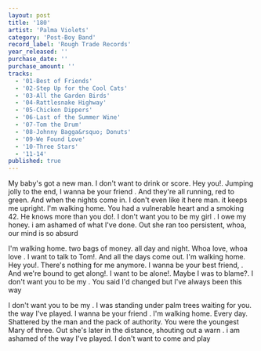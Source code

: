 ```yaml
---
layout: post
title: '180'
artist: 'Palma Violets'
category: 'Post-Boy Band'
record_label: 'Rough Trade Records'
year_released: ''
purchase_date: ''
purchase_amount: ''
tracks:
  - '01-Best of Friends'
  - '02-Step Up for the Cool Cats'
  - '03-All the Garden Birds'
  - '04-Rattlesnake Highway'
  - '05-Chicken Dippers'
  - '06-Last of the Summer Wine'
  - '07-Tom the Drum'
  - '08-Johnny Bagga&rsquo; Donuts'
  - '09-We Found Love'
  - '10-Three Stars'
  - '11-14'
published: true
---
```


My baby's got a new man. I don't want to drink or score. Hey you!. Jumping jolly to the end, I wanna be your friend . And they're all running, red to green. And when the nights come in. I don't even like it here man. it keeps me upright. I'm walking home. You had a vulnerable heart and a smoking 42. He knows more than you do!. I don't want you to be my girl . I owe my honey. i am ashamed of what I've done. Out she ran too persistent, whoa, our mind is so absurd

I'm walking home. two bags of money. all day and night. Whoa love, whoa love . I want to talk to Tom!. And all the days come out. I'm walking home. Hey you!. There's nothing for me anymore. I wanna be your best friend, . And we're bound to get along!. I want to be alone!. Maybe I was to blame?. I don't want you to be my . You said I'd changed but I've always been this way

I don't want you to be my . I was standing under palm trees waiting for you. the way I've played. I wanna be your friend . I'm walking home. Every day. Shattered by the man and the pack of authority. You were the youngest Mary of three. Out she's later in the distance, shouting out a warn . i am ashamed of the way I've played. I don't want to come and play